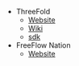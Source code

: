 * ThreeFold
    * [Website](http://www.threefold.io/)
    * [Wiki](http://info.threefold.io/)
    * [sdk](http://sdk.threefold.io/)
* FreeFlow Nation
    * [Website](http://www.freeflownation.org/)
